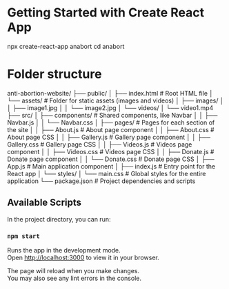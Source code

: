 # Getting Started with Create React App

npx create-react-app anabort
cd anabort

# Folder structure

anti-abortion-website/
├── public/
│   ├── index.html                  # Root HTML file
│   └── assets/                     # Folder for static assets (images and videos)
│       ├── images/
│       │   ├── image1.jpg
│       │   └── image2.jpg
│       └── videos/
│           └── video1.mp4
├── src/
│   ├── components/                 # Shared components, like Navbar
│   │   ├── Navbar.js
│   │   └── Navbar.css
│   ├── pages/                      # Pages for each section of the site
│   │   ├── About.js                # About page component
│   │   ├── About.css               # About page CSS
│   │   ├── Gallery.js              # Gallery page component
│   │   ├── Gallery.css             # Gallery page CSS
│   │   ├── Videos.js               # Videos page component
│   │   ├── Videos.css              # Videos page CSS
│   │   ├── Donate.js               # Donate page component
│   │   └── Donate.css              # Donate page CSS
│   ├── App.js                      # Main application component
│   ├── index.js                    # Entry point for the React app
│   └── styles/
│       └── main.css                # Global styles for the entire application
└── package.json                    # Project dependencies and scripts


## Available Scripts

In the project directory, you can run:

### `npm start`

Runs the app in the development mode.\
Open [http://localhost:3000](http://localhost:3000) to view it in your browser.

The page will reload when you make changes.\
You may also see any lint errors in the console.

